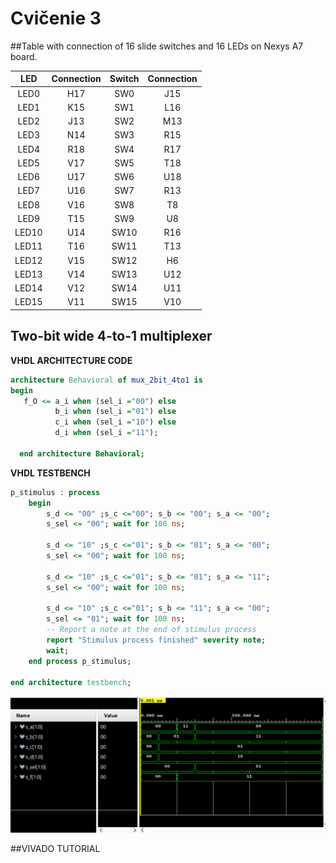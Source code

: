 # Cvičenie 3

##Table with connection of 16 slide switches and 16 LEDs on Nexys A7 board.

| **LED** | **Connection** | **Switch** | **Connection** | 
| :-: | :-: | :-: | :-: |
| LED0 | H17 | SW0 | J15 |
| LED1 | K15 | SW1 | L16 |
| LED2 | J13 | SW2 | M13 |
| LED3 | N14 | SW3 | R15 |
| LED4 | R18 | SW4 | R17 |
| LED5 | V17 | SW5 | T18 |
| LED6 | U17 | SW6 | U18 |
| LED7 | U16 | SW7 | R13 |
| LED8 | V16 | SW8 | T8 |
| LED9 | T15 | SW9 | U8 |
| LED10 | U14 | SW10 | R16 |
| LED11 | T16 | SW11 | T13 |
| LED12 | V15 | SW12 | H6 |
| LED13 | V14 | SW13 | U12 |
| LED14 | V12 | SW14 | U11 |
| LED15 | V11 | SW15 | V10 |

## Two-bit wide 4-to-1 multiplexer


**VHDL ARCHITECTURE CODE**

```vhdl
architecture Behavioral of mux_2bit_4to1 is
begin
   f_O <= a_i when (sel_i ="00") else
          b_i when (sel_i ="01") else
          c_i when (sel_i ="10") else
          d_i when (sel_i ="11");
          
  end architecture Behavioral;
```

**VHDL TESTBENCH**

```vhdl
p_stimulus : process
    begin
        s_d <= "00" ;s_c <="00"; s_b <= "00"; s_a <= "00";
        s_sel <= "00"; wait for 100 ns;
        
        s_d <= "10" ;s_c <="01"; s_b <= "01"; s_a <= "00";
        s_sel <= "00"; wait for 100 ns;
        
        s_d <= "10" ;s_c <="01"; s_b <= "01"; s_a <= "11";
        s_sel <= "00"; wait for 100 ns;
        
        s_d <= "10" ;s_c <="01"; s_b <= "11"; s_a <= "00";
        s_sel <= "01"; wait for 100 ns;
        -- Report a note at the end of stimulus process
        report "Stimulus process finished" severity note;
        wait;
    end process p_stimulus;

end architecture testbench;
```

![simulacia](Images/simulation.png)

##VIVADO TUTORIAL


